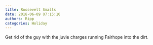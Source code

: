 ```yaml
---
title: Roosevelt Smalls
date: 2018-06-09 07:15:10
authors: Ripp
categories: Holiday
---
```


 Get rid of the guy with the juvie charges running Fairhope into the dirt.